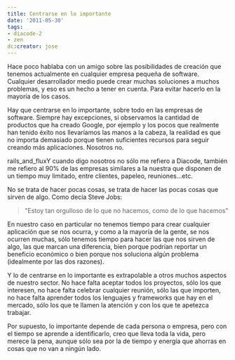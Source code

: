 ```yaml
---
title: Centrarse en lo importante
date: '2011-05-30'
tags:
- diacode-2
- zen
dc:creator: jose
---
```


Hace poco hablaba con un amigo sobre las posibilidades de creación que tenemos actualmente en cualquier empresa pequeña de software. Cualquier desarrollador medio puede crear muchas soluciones a muchos problemas, y eso es un hecho a tener en cuenta. Para evitar hacerlo en la mayoría de los casos.


Hay que centrarse en lo importante, sobre todo en las empresas de software. Siempre hay excepciones, si observamos la cantidad de productos que ha creado Google, por ejemplo y los pocos que realmente han tenido éxito nos llevaríamos las manos a la cabeza, la realidad es que no importa demasiado porque tienen suficientes recursos para seguir creando más aplicaciones. Nosotros no.


rails_and_fluxY cuando digo nosotros no sólo me refiero a Diacode, también me refiero al 90% de las empresas similares a la nuestra que disponen de un tiempo muy limitado, entre clientes, papeleo, reuniones...etc.


No se trata de hacer pocas cosas, se trata de hacer las pocas cosas que sirven de algo. Como decía Steve Jobs:


>"Estoy tan orgulloso de lo que no hacemos, como de lo que hacemos"



En nuestro caso en particular no tenemos tiempo para crear cualquier aplicación que se nos ocurra, y como a la mayoría de la gente, se nos ocurren muchas, sólo tenemos tiempo para hacer las que nos sirven de algo, las que marcan una diferencia, bien porque podrían reportar un beneficio económico o bien porque nos soluciona algún problema (idealmente por las dos razones).


Y lo de centrarse en lo importante es extrapolable a otros muchos aspectos de nuestro sector. No hace falta aceptar todos los proyectos, sólo los que interesen, no hace falta celebrar cualquier reunión, sólo las que importen, no hace falta aprender todos los lenguajes y frameworks que hay en el mercado, sólo los que te llamen la atención y con los que te apetezca trabajar.


Por supuesto, lo importante depende de cada persona o empresa, pero con el tiempo se aprende a identificarlo, creo que lleva toda la vida, pero merece la pena, aunque sólo sea por la de tiempo y energía que ahorras en cosas que no van a ningún lado.
